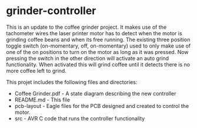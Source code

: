 # grinder-controller

This is an update to the coffee grinder project.  It makes use of the tachometer wires the laser printer motor has to detect when the motor is grinding coffee beans and when its free running.  The existing three position toggle switch (on-momentary, off, on-momentary) used to only make use of one of the on positions to turn on the motor as long as it was pressed.  Now pressing the switch in the other direction will activate an auto grind functionality.  When activated this will grind coffee until it detects there is no more coffee left to grind.

This projet includes the following files and directories:

* Coffee Grinder.pdf - A state diagram describing the new controller
* README.md - This file
* pcb-layout - Eagle files for the PCB designed and created to control the motor.
* src - AVR C code that runs the controller functionality 
